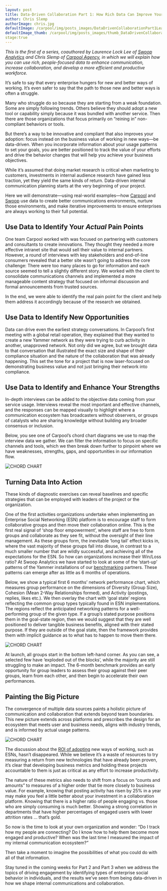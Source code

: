```yaml
---
layout: post
title: Data-Driven Collaboration Part 1: How Rich Data Can Improve Your Communication
author: Chris Slemp
authorImage: chris.jpg
defaultImage: /carpool/img/posts_images/DataDrivenCollaborationPart1Lead.jpg
defaultImage_thumb: /carpool/img/posts_images/thumb_DataDrivenCollaborationPart1Lead.jpg
stage:true
---
```


*This is the first of a series, coauthored by Laurence Lock Lee of [Swoop Analytics](http://swoopanalytics.com/) and Chris Slemp of [Carpool Agency](http://www.carpoolagency.com/), in which we will explain how you can use rich, people-focused data to enhance communication, increase collaboration, and develop a more efficient and productive workforce.*

<!--more-->

It’s safe to say that every enterprise hungers for new and better ways of working. It’s even safer to say that the path to those new and better ways is often a struggle.

Many who struggle do so because they are starting from a weak foundation. Some are simply following trends. Others believe they should adopt a new tool or capability simply because it was bundled with another service. Then there are those organizations that focus primarily on “reining in” non-compliant behaviors or tools.

But there’s a way to be innovative and compliant that also improves your adoption: focus instead on the business value of working in new ways—be data-driven. When you incorporate information about your usage patterns to set your goals, you are better positioned to track the value of your efforts and drive the behavior changes that will help you achieve your business objectives. 

While it’s assumed that doing market research is critical when marketing to customers, investments in internal audience research have gained less traction, yet they yield the same kinds of return. Data-driven internal communication planning starts at the very beginning of your project.

Here we will demonstrate—using real-world examples—how [Carpool](http://www.carpoolagency.com/) and [Swoop](http://swoopanalytics.com/) use data to create better communications environments, nurture those environments, and make iterative improvements to ensure enterprises are always working to their full potential.

Use Data to Identify Your *Actual* Pain Points
--------------------------------------------

One team Carpool worked with was focused on partnering with customers and consultants to create innovations. They thought they needed a more effective intranet site that would sell their value to internal partners. However, a round of interviews with key stakeholders and end-of-line consumers revealed that a better site wasn’t going to address the core challenge: There were too many places to go for information and each source seemed to tell a slightly different story. We worked with the client to consolidate communications channels and implemented a more manageable content strategy that focused on informal discussion and formal announcements from trusted sources.

In the end, we were able to identify the real pain point for the client and help them address it accordingly because of the research we obtained.

Use Data to Identify New Opportunities
--------------------------------------

Data can drive even the earliest strategy conversations. In Carpool’s first meeting with a global retail operation, they explained that they wanted to create a new Yammer network as they were trying to curb activity in another, unapproved network. Not only did we agree, but we brought data to that conversation that illustrated the exact size and shape of their compliance situation and the nature of the collaboration that was already happening. This set the tone for a project that is now laser-focused on demonstrating business value and not just bringing their network into compliance.

Use Data to Identify and Enhance Your Strengths
-----------------------------------------------

In-depth interviews can be added to the objective data coming from your service usage. Interviews reveal the most important and effective channels, and the responses can be mapped visually to highlight where a communication ecosystem has broadcasters without observers, or groups of catalysts who are sharing knowledge without building any broader consensus or inclusion.

Below, you see one of Carpool’s chord chart diagrams we use to map the interview data we gather. We can filter the information to focus on specific channels and tools, which we then break down further to pinpoint where we have weaknesses, strengths, gaps, and opportunities in our information flow.

![CHORD CHART](/carpool/img/posts_images/DataDrivenCollaborationPart1LeadCHORDCHART.jpg)

Turning Data Into Action
------------------------

These kinds of diagnostic exercises can reveal baselines and specific strategies that can be employed with leaders of the project or the organization. 

One of the first activities organizations undertake when implementing an Enterprise Social Networking (ESN) platform is to encourage staff to form collaborative groups and then move their collaboration online. This is the first real signal of ‘shop floor empowerment’, where staff are free to form groups and collaborate as they see fit, without the oversight of their line management. As these groups form, the inevitable ‘long tail’ effect kicks in, where the vast majority of these groups fall into disuse, in contrast to a much smaller number that are wildly successful, and achieving all of the expectations for the ESN. So how can organizations increase their Win/Loss ratio? At Swoop Analytics we have started to look at some of the ‘start-up’ patterns of the Yammer installations of our [benchmarking](http://www.swoopanalytics.com/index.php/benchmarking/) partners. These patterns can emerge after as little as 6 months of operations.
 
Below, we show a typical first 6 months’ network performance chart, which measures group performance on the dimensions of Diversity (Group Size), Cohesion (Mean 2-Way Relationships formed), and Activity (postings, replies, likes etc.). We then overlay the chart with ‘goal state’ regions reflecting the common group types typically found in ESN implementations. The regions reflect the anticipated networking patterns for a well-performing group of the given type. If a group’s stated purpose positions them in the goal-state region, then we would suggest that they are well positioned to deliver tangible business benefits, aligned with their stated purpose. If they are outside of the goal state, then the framework provides them with implicit guidance as to what has to happen to move them there.

![CHORD CHART](/carpool/img/posts_images/DataDrivenCollaborationPart1LeadBubbleGraph.jpg)
 
At launch, all groups start in the bottom left-hand corner. As you can see, a selected few have ‘exploded out of the blocks’, while the majority are still struggling to make an impact. The 6-month benchmark provides an early opportunity for group leaders to assess their group against their peer groups, learn from each other, and then begin to accelerate their own performances.

Painting the Big Picture
------------------------

The convergence of multiple data sources paints a holistic picture of communication and collaboration that extends beyond team boundaries. This new picture extends across platforms and prescribes the design for an ecosystem that meets user and business needs, aligns with industry trends, and is informed by actual usage patterns.

![CHORD CHART](/carpool/img/posts_images/DataDrivenCollaborationPart1LeadArrowGraphic.jpg)

The discussion about the [ROI of adopting](https://twitter.com/search?q=ROI%20ESN&src=typd) new ways of working, such as ESNs, hasn’t disappeared. While we believe it’s a waste of resources to try measuring a return from new technologies that have already been proven, it’s clear that developing business metrics and holding these projects accountable to them is just as critical as any effort to increase productivity. 

The nature of these metrics also needs to shift from a focus on “counts and amounts” to measures of a higher order that tie more closely to business value. For example, knowing that posting activity has risen by 25% in a year may make you feel a little better about your investment in a collaboration platform. Knowing that there is a higher ratio of people engaging vs. those who are simply consuming is much better. Showing a strong correlation in departments that have higher percentages of engaged users with lower attrition rates … that’s gold.

So now is the time to look at your own organization and wonder: “Do I track how my people are connecting? Do I know how to help them become more engaged and productive? When was the last time I measured the impact of my internal communication ecosystem?”

Then take a moment to imagine the possibilities of what you could do with all of that information.

Stay tuned in the coming weeks for Part 2 and Part 3 when we address the topics of driving engagement by identifying types of enterprise social behavior in individuals, and the results we’ve seen from being data-driven in how we shape internal communications and collaboration.

